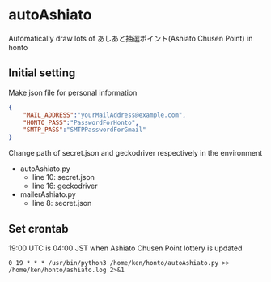# autoAshiato
Automatically draw lots of あしあと抽選ポイント(Ashiato Chusen Point) in honto

## Initial setting
Make json file for personal information
``` secret.json 
{
	"MAIL_ADDRESS":"yourMailAddress@example.com",
	"HONTO_PASS":"PasswordForHonto",
	"SMTP_PASS":"SMTPPasswordForGmail"
}
```

Change path of secret.json and geckodriver respectively in the environment
- autoAshiato.py
	- line 10: secret.json
	- line 16: geckodriver
- mailerAshiato.py
	- line  8: secret.json

## Set crontab
19:00 UTC is 04:00 JST when Ashiato Chusen Point lottery is updated
```
0 19 * * * /usr/bin/python3 /home/ken/honto/autoAshiato.py >> /home/ken/honto/ashiato.log 2>&1
```


